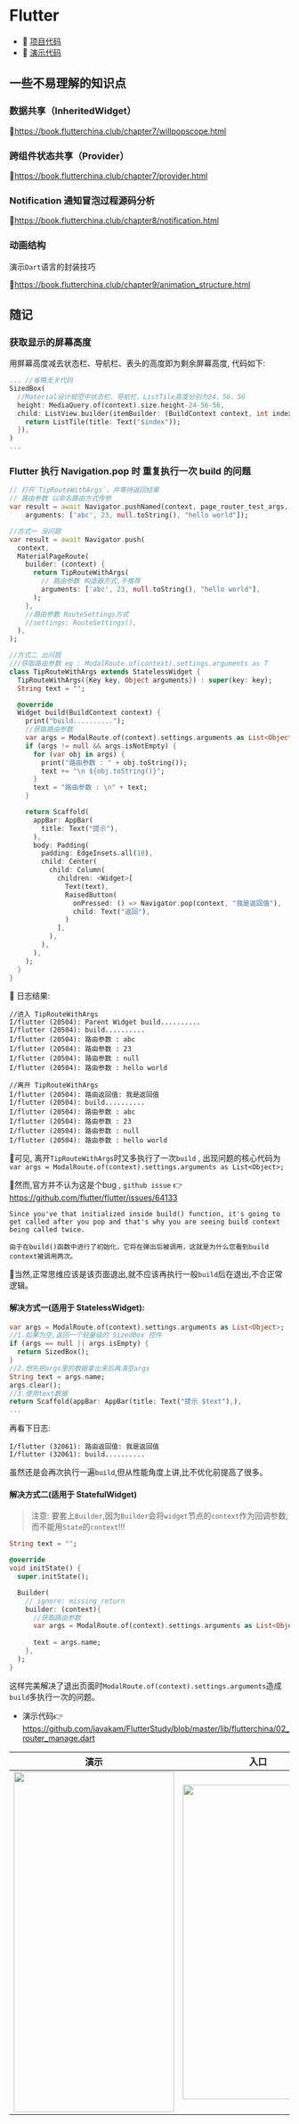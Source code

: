 # Flutter

- 🚀 [项目代码](https://github.com/javakam/FlutterStudy)
- 🚀 [演示代码](https://github.com/javakam/FlutterStudy/blob/master/lib/flutterchina/02_router_manage.dart)

## 一些不易理解的知识点

### 数据共享（InheritedWidget）

🌴<https://book.flutterchina.club/chapter7/willpopscope.html>

### 跨组件状态共享（Provider）
🌴<https://book.flutterchina.club/chapter7/provider.html>

### Notification 通知冒泡过程源码分析
🌴<https://book.flutterchina.club/chapter8/notification.html>

### 动画结构
演示`Dart`语言的封装技巧

🌴<https://book.flutterchina.club/chapter9/animation_structure.html>

## 随记

### 获取显示的屏幕高度
用屏幕高度减去状态栏、导航栏、表头的高度即为剩余屏幕高度, 代码如下: 

```dart
... //省略无关代码
SizedBox(
  //Material设计规范中状态栏、导航栏、ListTile高度分别为24、56、56 
  height: MediaQuery.of(context).size.height-24-56-56,
  child: ListView.builder(itemBuilder: (BuildContext context, int index) {
    return ListTile(title: Text("$index"));
  }),
)
...
```

### Flutter 执行 Navigation.pop 时 重复执行一次 build 的问题

```dart
// 打开`TipRouteWithArgs`，并等待返回结果
// 路由参数 以命名路由方式传参
var result = await Navigator.pushNamed(context, page_router_test_args,
    arguments: ['abc', 23, null.toString(), "hello world"]);

//方式一 没问题
var result = await Navigator.push(
  context,
  MaterialPageRoute(
    builder: (context) {
      return TipRouteWithArgs(
        // 路由参数 构造器方式,不推荐
        arguments: ['abc', 23, null.toString(), "hello world"],
      );
    },
    //路由参数 RouteSettings方式
    //settings: RouteSettings(),
  ),
);

//方式二 出问题
///获取路由参数 eg : ModalRoute.of(context).settings.arguments as T
class TipRouteWithArgs extends StatelessWidget {
  TipRouteWithArgs({Key key, Object arguments}) : super(key: key);
  String text = "";

  @override
  Widget build(BuildContext context) {
    print("build..........");
    //获取路由参数
    var args = ModalRoute.of(context).settings.arguments as List<Object>;
    if (args != null && args.isNotEmpty) {
      for (var obj in args) {
        print("路由参数 : " + obj.toString());
        text += "\n ${obj.toString()}";
      }
      text = "路由参数 : \n" + text;
    }

    return Scaffold(
      appBar: AppBar(
        title: Text("提示"),
      ),
      body: Padding(
        padding: EdgeInsets.all(18),
        child: Center(
          child: Column(
            children: <Widget>[
              Text(text),
              RaisedButton(
                onPressed: () => Navigator.pop(context, "我是返回值"),
                child: Text("返回"),
              )
            ],
          ),
        ),
      ),
    );
  }
}
```
🍎 日志结果:

```
//进入 TipRouteWithArgs
I/flutter (20504): Parent Widget build..........
I/flutter (20504): build..........
I/flutter (20504): 路由参数 : abc
I/flutter (20504): 路由参数 : 23
I/flutter (20504): 路由参数 : null
I/flutter (20504): 路由参数 : hello world

//离开 TipRouteWithArgs
I/flutter (20504): 路由返回值: 我是返回值
I/flutter (20504): build..........
I/flutter (20504): 路由参数 : abc
I/flutter (20504): 路由参数 : 23
I/flutter (20504): 路由参数 : null
I/flutter (20504): 路由参数 : hello world
```
🍎可见, 离开`TipRouteWithArgs`时又多执行了一次`build` , 
出现问题的核心代码为 `var args = ModalRoute.of(context).settings.arguments as List<Object>;`

🍉然而,官方并不认为这是个bug , `github issue` 👉 <https://github.com/flutter/flutter/issues/64133>

```
Since you've that initialized inside build() function, it's going to get called after you pop and that's why you are seeing build context being called twice.

由于在build()函数中进行了初始化，它将在弹出后被调用，这就是为什么您看到build context被调用两次。
```

🍎当然,正常思维应该是该页面退出,就不应该再执行一般`build`后在退出,不合正常逻辑。

#### 解决方式一(适用于 StatelessWidget):

```dart
var args = ModalRoute.of(context).settings.arguments as List<Object>;
//1.如果为空,返回一个轻量级的 SizedBox 控件
if (args == null || args.isEmpty) {
  return SizedBox();
}
//2.想先把args里的数据拿出来后再清空args
String text = args.name;
args.clear();
//3.使用text数据
return Scaffold(appBar: AppBar(title: Text("提示 $text"),),
...
```
再看下日志:

```
I/flutter (32061): 路由返回值: 我是返回值
I/flutter (32061): build..........
```
虽然还是会再次执行一遍`build`,但从性能角度上讲,比不优化前提高了很多。

#### 解决方式二(适用于 StatefulWidget)
> 注意: 要套上`Builder`,因为`Builder`会将`widget`节点的`context`作为回调参数,而不能用`State`的`context`!!!

```dart
String text = "";

@override
void initState() {
  super.initState();

  Builder(
    // ignore: missing_return
    builder: (context){
      //获取路由参数
      var args = ModalRoute.of(context).settings.arguments as List<Object>;
     
      text = args.name;
    },
  );
}
```
这样完美解决了退出页面时`ModalRoute.of(context).settings.arguments`造成`build`多执行一次的问题。

- 演示代码👉<https://github.com/javakam/FlutterStudy/blob/master/lib/flutterchina/02_router_manage.dart>


| 演示 | 入口 |
|:---:|:---:|
| <img src="https://raw.githubusercontent.com/javakam/FlutterStudy/master/screenshot/02_router_a.jpg" width="288" height="610"/> | <img src="https://raw.githubusercontent.com/javakam/FlutterStudy/master/screenshot/02_router_b.jpg" width="270" height="564"/> |

